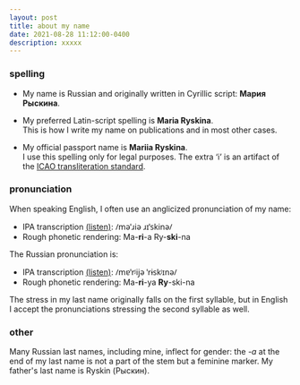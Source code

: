 ```yaml
---
layout: post
title: about my name
date: 2021-08-28 11:12:00-0400
description: xxxxx
---
```


### spelling

- My name is Russian and originally written in Cyrillic script: **Мария Рыскина**.

- My preferred Latin-script spelling is **Maria Ryskina**.  
This is how I write my name on publications and in most other cases. 

- My official passport name is **Mariia Ryskina**.  
I use this spelling only for legal purposes.  The extra ‘i’ is an artifact of the [ICAO transliteration standard](https://www.icao.int/publications/Documents/9303_p3_cons_en.pdf).

### pronunciation

When speaking English, I often use an anglicized pronunciation of my name:
- IPA transcription [(listen)](http://ipa-reader.xyz/?text=m%C9%99%CB%88%C9%B9i%C9%99%20%C9%B9%C9%AA%CB%88skin%C9%99&voice=Kendra): <span style="font-family: ui-sans-serif, system-ui, -apple-system, BlinkMacSystemFont, 'Segoe UI', Roboto, 'Helvetica Neue', Arial, 'Noto Sans', sans-serif, 'Apple Color Emoji', 'Segoe UI Emoji', 'Segoe UI Symbol', 'Noto Color Emoji';">/məˈɹiə ɹɪˈskinə/</span>
- Rough phonetic rendering: Ma-**ri**-a Ry-**ski**-na

The Russian pronunciation is:  
- IPA transcription [(listen)](http://ipa-reader.xyz/?text=m%C9%90%CB%88r%CA%B2ij%C9%99%20%CB%88r%C9%A8sk%CA%B2%C9%AAn%C9%99&voice=Maxim): <span style="font-family: ui-sans-serif, system-ui, -apple-system, BlinkMacSystemFont, 'Segoe UI', Roboto, 'Helvetica Neue', Arial, 'Noto Sans', sans-serif, 'Apple Color Emoji', 'Segoe UI Emoji', 'Segoe UI Symbol', 'Noto Color Emoji';">/mɐˈrʲijə ˈrɨskʲɪnə/</span> 
- Rough phonetic rendering: Ma-**ri**-ya **Ry**-ski-na

The stress in my last name originally falls on the first syllable, but in English I accept the pronunciations stressing the second syllable as well.

### other

Many Russian last names, including mine, inflect for gender: the *-a* at the end of my last name is not a part of the stem but a feminine marker. My father's last name is Ryskin (Рыскин).
